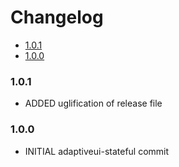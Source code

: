 <!-- START doctoc generated TOC please keep comment here to allow auto update -->
<!-- DON'T EDIT THIS SECTION, INSTEAD RE-RUN doctoc TO UPDATE -->
# Changelog

- [1.0.1](#101)
- [1.0.0](#100)

<!-- END doctoc generated TOC please keep comment here to allow auto update -->

### 1.0.1

* ADDED uglification of release file

### 1.0.0

* INITIAL adaptiveui-stateful commit
